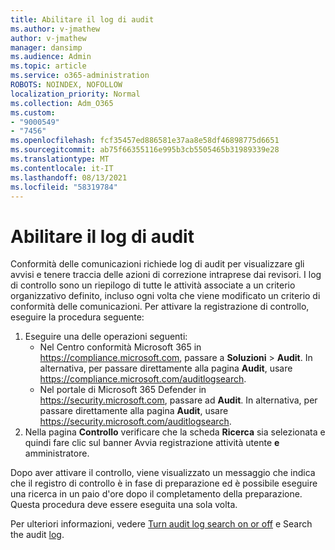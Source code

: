 ```yaml
---
title: Abilitare il log di audit
ms.author: v-jmathew
author: v-jmathew
manager: dansimp
ms.audience: Admin
ms.topic: article
ms.service: o365-administration
ROBOTS: NOINDEX, NOFOLLOW
localization_priority: Normal
ms.collection: Adm_O365
ms.custom:
- "9000549"
- "7456"
ms.openlocfilehash: fcf35457ed886581e37aa8e58df46898775d6651
ms.sourcegitcommit: ab75f66355116e995b3cb5505465b31989339e28
ms.translationtype: MT
ms.contentlocale: it-IT
ms.lasthandoff: 08/13/2021
ms.locfileid: "58319784"
---
```

# <a name="enable-the-audit-log"></a>Abilitare il log di audit

Conformità delle comunicazioni richiede log di audit per visualizzare gli avvisi e tenere traccia delle azioni di correzione intraprese dai revisori. I log di controllo sono un riepilogo di tutte le attività associate a un criterio organizzativo definito, incluso ogni volta che viene modificato un criterio di conformità delle comunicazioni. Per attivare la registrazione di controllo, eseguire la procedura seguente:

1. Eseguire una delle operazioni seguenti:
   - Nel Centro conformità Microsoft 365 in <https://compliance.microsoft.com>, passare a **Soluzioni** \> **Audit**. In alternativa, per passare direttamente alla pagina **Audit**, usare <https://compliance.microsoft.com/auditlogsearch>.
   - Nel portale di Microsoft 365 Defender in <https://security.microsoft.com>, passare ad **Audit**. In alternativa, per passare direttamente alla pagina **Audit**, usare <https://security.microsoft.com/auditlogsearch>.
2. Nella pagina **Controllo** verificare che la scheda **Ricerca** sia selezionata e quindi fare clic sul banner Avvia registrazione attività utente **e** amministratore.

Dopo aver attivare il controllo, viene visualizzato un messaggio che indica che il registro di controllo è in fase di preparazione ed è possibile eseguire una ricerca in un paio d'ore dopo il completamento della preparazione. Questa procedura deve essere eseguita una sola volta.

Per ulteriori informazioni, vedere [Turn audit log search on or off](https://docs.microsoft.com/microsoft-365/compliance/turn-audit-log-search-on-or-off) e Search the audit [log](https://docs.microsoft.com/microsoft-365/compliance/search-the-audit-log-in-security-and-compliance).
